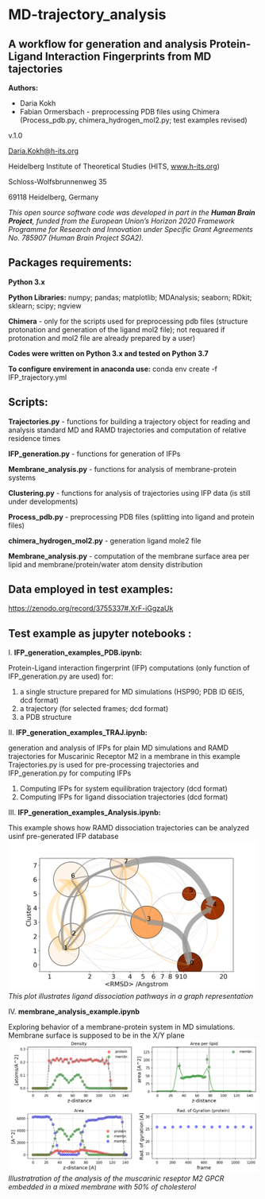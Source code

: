 # MD-trajectory_analysis
## A workflow for generation and analysis Protein-Ligand Interaction Fingerprints from MD tajectories


__Authors:__

* Daria Kokh
* Fabian Ormersbach - preprocessing PDB files using Chimera (Process_pdb.py, chimera_hydrogen_mol2.py; test examples revised) 

v.1.0

Daria.Kokh@h-its.org

Heidelberg Institute of Theoretical Studies (HITS, www.h-its.org)

Schloss-Wolfsbrunnenweg 35

69118 Heidelberg, Germany
    

*This open source software code was developed in part in the __Human Brain Project__, funded from the European Union’s Horizon 2020 Framework Programme for Research and Innovation under Specific Grant Agreements  No. 785907 (Human Brain Project  SGA2).*

## __Packages requirements:__
__Python 3.x__

__Python Libraries:__ numpy;    pandas;  matplotlib;  MDAnalysis;  seaborn; RDkit; sklearn;  scipy; ngview 

__Chimera__ - only for the scripts used for preprocessing pdb files (structure protonation and generation of the ligand mol2 file); not requared if protonation and mol2 file are already prepared by a user)
    
__Codes were written on Python 3.x and tested on Python 3.7__

__To configure envirement in anaconda use:__
conda env create -f IFP_trajectory.yml



## Scripts:


__Trajectories.py__  - functions for building a trajectory object for reading and analysis standard MD and RAMD trajectories and computation of relative residence times

__IFP_generation.py__  -  functions for generation of IFPs

__Membrane_analysis.py__ - functions for analysis of membrane-protein systems 

__Clustering.py__   - functions for analysis of trajectories using IFP data   (is still under developments)

__Process_pdb.py__   - preprocessing PDB files (splitting into ligand and protein files)

__chimera_hydrogen_mol2.py__  - generation ligand mole2 file

__Membrane_analysis.py__ - computation of the membrane surface area per lipid and membrane/protein/water atom density distribution  


## Data employed in test examples: 
https://zenodo.org/record/3755337#.XrF-iGgzaUk
       
## Test example as jupyter notebooks :

I. __IFP_generation_examples_PDB.ipynb:__

Protein-Ligand interaction fingerprint (IFP) computations (only function of IFP_generation.py are used) for:
   1. a single structure prepared for MD simulations (HSP90; PDB ID 6EI5, dcd format)
   2. a trajectory (for selected frames; dcd format)
   3. a PDB structure


II. __IFP_generation_examples_TRAJ.ipynb:__ 

generation and analysis of  IFPs for plain MD simulations and RAMD trajectories for Muscarinic Receptor M2 in a membrane
in this example Trajectories.py is used for pre-processing trajectories and  IFP_generation.py for computing IFPs
   1. Computing IFPs for system equilibration trajectory (dcd format)
   3. Computing IFPs for ligand dissociation trajectories (dcd format)


III. __IFP_generation_examples_Analysis.ipynb:__ 

This example shows how RAMD dissociation trajectories can be analyzed usinf pre-generated IFP database 
![HSP90](/images/cluster-traj.png)
*This plot illustrates ligand dissociation pathways in a graph representation*
   
   
IV. __membrane_analysis_example.ipynb__

Exploring behavior of a membrane-protein system in MD simulations. Membrane surface is supposed to be in the X/Y plane 
![HSP90](/images/Membrane.png)
*Illustratration of the analysis of the muscarinic reseptor M2 GPCR embedded in a mixed membrane with 50% of cholesterol*
